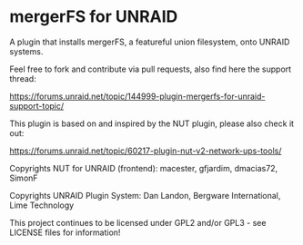 # mergerFS for UNRAID

A plugin that installs mergerFS, a featureful union filesystem, onto UNRAID systems.

Feel free to fork and contribute via pull requests, also find here the support thread:

https://forums.unraid.net/topic/144999-plugin-mergerfs-for-unraid-support-topic/

This plugin is based on and inspired by the NUT plugin, please also check it out:

https://forums.unraid.net/topic/60217-plugin-nut-v2-network-ups-tools/

Copyrights NUT for UNRAID (frontend): macester, gfjardim, dmacias72, SimonF

Copyrights UNRAID Plugin System: Dan Landon, Bergware International, Lime Technology 

This project continues to be licensed under GPL2 and/or GPL3 - see LICENSE files for information!